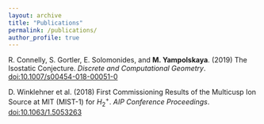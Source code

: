 ```yaml
---
layout: archive
title: "Publications"
permalink: /publications/
author_profile: true
---
```


R. Connelly, S. Gortler, E. Solomonides, and **M. Yampolskaya**. (2019) The Isostatic Conjecture. *Discrete and Computational Geometry*. [doi:10.1007/s00454-018-00051-0](https://doi.org/10.1007/s00454-018-00051-0)

D. Winklehner et al. (2018) First Commissioning Results of the Multicusp Ion Source at MIT (MIST-1) for $H^+_2$. *AIP Conference Proceedings*. [doi:10.1063/1.5053263](https://doi.org/10.1063/1.5053263)